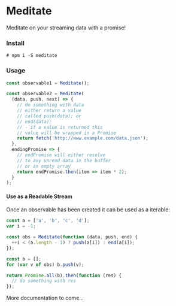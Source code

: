 # Meditate

Meditate on your streaming data with a promise!

### Install
```
# npm i -S meditate
```

### Usage
```javascript
const observable1 = Meditate();

const observable2 = Meditate(
  (data, push, next) => {
    // do something with data
    // either return a value
    // called push(data); or
    // end(data);
    // - if a value is returned this
    // value will be wrapped in a Promise
    return fetch('http://www.example.com/data.json');
  },
  endingPromise => {
    // endPromise will either resolve
    // to any unread data in the buffer
    // or an empty array
    return endPromise.then(item => item * 2);
  }
);
```

#### Use as a Readable Stream

Once an observable has been created it can be used as a iterable:

```javascript
const a = ['a', 'b', 'c', 'd'];
var i = -1;

const obs = Meditate(function (data, push, end) {
  ++i < (a.length - 1) ? push(a[i]) : end(a[i]);
});

const b = [];
for (var v of obs) b.push(v);

return Promise.all(b).then(function (res) {
  // do something with res
});
```

More documentation to come...
